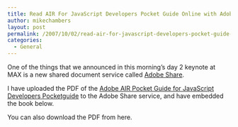 ```yaml
---
title: Read AIR For JavaScript Developers Pocket Guide Online with Adobe Share
author: mikechambers
layout: post
permalink: /2007/10/02/read-air-for-javascript-developers-pocket-guide-online-with-adobe-share/
categories:
  - General
---
```



One of the things that we announced in this morning&#8217;s day 2 keynote at MAX is a new shared document service called [Adobe Share][1]. 

I have uploaded the PDF of the [Adobe AIR Pocket Guide for JavaScript Developers Pocketguide][2] to the Adobe Share service, and have embedded the book below.  
<!--more-->

  


You can also download the PDF from here.

 [1]: http://share.adobe.com
 [2]: http://www.oreilly.com/catalog/9780596515195/index.html